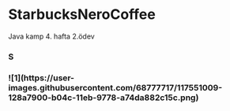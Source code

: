 # StarbucksNeroCoffee
Java kamp 4. hafta 2.ödev

<h3> S <h3>
![1](https://user-images.githubusercontent.com/68777717/117551009-128a7900-b04c-11eb-9778-a74da882c15c.png)
